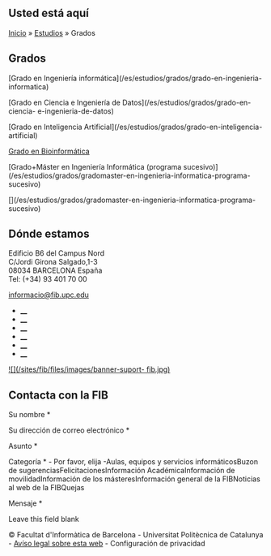 ## Usted está aquí

[Inicio](/es) » [Estudios](/es/estudios) » Grados

## Grados

[Grado en Ingeniería informática](/es/estudios/grados/grado-en-ingenieria-
informatica)

[](/es/estudios/grados/grado-en-ingenieria-informatica)

[Grado en Ciencia e Ingeniería de Datos](/es/estudios/grados/grado-en-ciencia-
e-ingenieria-de-datos)

[](/es/estudios/grados/grado-en-ciencia-e-ingenieria-de-datos)

[Grado en Inteligencia Artificial](/es/estudios/grados/grado-en-inteligencia-
artificial)

[](/es/estudios/grados/grado-en-inteligencia-artificial)

[Grado en Bioinformática](/es/estudios/grados/grado-en-bioinformatica)

[](/es/estudios/grados/grado-en-bioinformatica)

[Grado+Máster en Ingeniería Informática (programa
sucesivo)](/es/estudios/grados/gradomaster-en-ingenieria-informatica-programa-
sucesivo)

[](/es/estudios/grados/gradomaster-en-ingenieria-informatica-programa-
sucesivo)

## Dónde estamos

Edificio B6 del Campus Nord  
C/Jordi Girona Salgado,1-3  
08034 BARCELONA España  
Tel: (+34) 93 401 70 00

[informacio@fib.upc.edu](mailto:informacio@fib.upc.edu)

  * [__](/es/noticies/rss.rss)
  * [__](https://www.facebook.com/fib.upc)
  * [__](https://twitter.com/fib_upc)
  * [__](https://www.flickr.com/photos/fib-upc/albums)
  * [__](https://www.youtube.com/user/mediafib)
  * [__](https://www.instagram.com/fib.upc/)

[![](/sites/fib/files/images/banner-suport-
fib.jpg)](http://suport.fib.upc.edu)

## Contacta con la FIB

Su nombre *

Su dirección de correo electrónico *

Asunto *

Categoría * \- Por favor, elija -Aulas, equipos y servicios informáticosBuzon
de sugerenciasFelicitacionesInformación AcadémicaInformación de
movilidadInformación de los másteresInformación general de la FIBNoticias al
web de la FIBQuejas

Mensaje *

Leave this field blank

© Facultat d'Informàtica de Barcelona - Universitat Politècnica de Catalunya -
[Avíso legal sobre esta web](/es/aviso-legal-sobre-esta-web) \- Configuración
de privacidad

